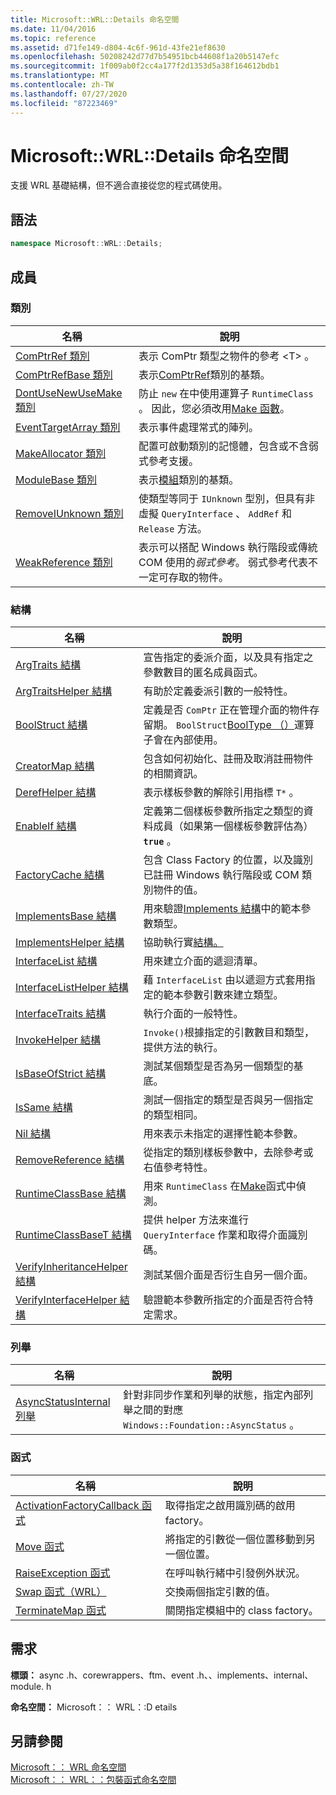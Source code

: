 ```yaml
---
title: Microsoft::WRL::Details 命名空間
ms.date: 11/04/2016
ms.topic: reference
ms.assetid: d71fe149-d804-4c6f-961d-43fe21ef8630
ms.openlocfilehash: 50208242d77d7b54951bcb44608f1a20b5147efc
ms.sourcegitcommit: 1f009ab0f2cc4a177f2d1353d5a38f164612bdb1
ms.translationtype: MT
ms.contentlocale: zh-TW
ms.lasthandoff: 07/27/2020
ms.locfileid: "87223469"
---
```

# <a name="microsoftwrldetails-namespace"></a>Microsoft::WRL::Details 命名空間

支援 WRL 基礎結構，但不適合直接從您的程式碼使用。

## <a name="syntax"></a>語法

```cpp
namespace Microsoft::WRL::Details;
```

## <a name="members"></a>成員

### <a name="classes"></a>類別

|名稱|說明|
|----------|-----------------|
|[ComPtrRef 類別](comptrref-class.md)|表示 ComPtr 類型之物件的參考 \<T> 。|
|[ComPtrRefBase 類別](comptrrefbase-class.md)|表示[ComPtrRef](comptrref-class.md)類別的基類。|
|[DontUseNewUseMake 類別](dontusenewusemake-class.md)|防止 `new` 在中使用運算子 `RuntimeClass` 。 因此，您必須改用[Make 函數](make-function.md)。|
|[EventTargetArray 類別](eventtargetarray-class.md)|表示事件處理常式的陣列。|
|[MakeAllocator 類別](makeallocator-class.md)|配置可啟動類別的記憶體，包含或不含弱式參考支援。|
|[ModuleBase 類別](modulebase-class.md)|表示[模組](module-class.md)類別的基類。|
|[RemoveIUnknown 類別](removeiunknown-class.md)|使類型等同于 `IUnknown` 型別，但具有非虛擬 `QueryInterface` 、 `AddRef` 和 `Release` 方法。|
|[WeakReference 類別](weakreference-class.md)|表示可以搭配 Windows 執行階段或傳統 COM 使用的*弱式參考*。 弱式參考代表不一定可存取的物件。|

### <a name="structures"></a>結構

|名稱|說明|
|----------|-----------------|
|[ArgTraits 結構](argtraits-structure.md)|宣告指定的委派介面，以及具有指定之參數數目的匿名成員函式。|
|[ArgTraitsHelper 結構](argtraitshelper-structure.md)|有助於定義委派引數的一般特性。|
|[BoolStruct 結構](boolstruct-structure.md)|定義是否 `ComPtr` 正在管理介面的物件存留期。 `BoolStruct`[BoolType （）](comptr-class.md#operator-microsoft-wrl-details-booltype)運算子會在內部使用。|
|[CreatorMap 結構](creatormap-structure.md)|包含如何初始化、註冊及取消註冊物件的相關資訊。|
|[DerefHelper 結構](derefhelper-structure.md)|表示樣板參數的解除引用指標 `T*` 。|
|[EnableIf 結構](enableif-structure.md)|定義第二個樣板參數所指定之類型的資料成員（如果第一個樣板參數評估為） **`true`** 。|
|[FactoryCache 結構](factorycache-structure.md)|包含 Class Factory 的位置，以及識別已註冊 Windows 執行階段或 COM 類別物件的值。|
|[ImplementsBase 結構](implementsbase-structure.md)|用來驗證[Implements 結構](implements-structure.md)中的範本參數類型。|
|[ImplementsHelper 結構](implementshelper-structure.md)|協助執行實[結構。](implements-structure.md)|
|[InterfaceList 結構](interfacelist-structure.md)|用來建立介面的遞迴清單。|
|[InterfaceListHelper 結構](interfacelisthelper-structure.md)|藉 `InterfaceList` 由以遞迴方式套用指定的範本參數引數來建立類型。|
|[InterfaceTraits 結構](interfacetraits-structure.md)|執行介面的一般特性。|
|[InvokeHelper 結構](invokehelper-structure.md)|`Invoke()`根據指定的引數數目和類型，提供方法的執行。|
|[IsBaseOfStrict 結構](isbaseofstrict-structure.md)|測試某個類型是否為另一個類型的基底。|
|[IsSame 結構](issame-structure.md)|測試一個指定的類型是否與另一個指定的類型相同。|
|[Nil 結構](nil-structure.md)|用來表示未指定的選擇性範本參數。|
|[RemoveReference 結構](removereference-structure.md)|從指定的類別樣板參數中，去除參考或右值參考特性。|
|[RuntimeClassBase 結構](runtimeclassbase-structure.md)|用來 `RuntimeClass` 在[Make](make-function.md)函式中偵測。|
|[RuntimeClassBaseT 結構](runtimeclassbaset-structure.md)|提供 helper 方法來進行 `QueryInterface` 作業和取得介面識別碼。|
|[VerifyInheritanceHelper 結構](verifyinheritancehelper-structure.md)|測試某個介面是否衍生自另一個介面。|
|[VerifyInterfaceHelper 結構](verifyinterfacehelper-structure.md)|驗證範本參數所指定的介面是否符合特定需求。|

### <a name="enumerations"></a>列舉

|名稱|說明|
|----------|-----------------|
|[AsyncStatusInternal 列舉](asyncstatusinternal-enumeration.md)|針對非同步作業和列舉的狀態，指定內部列舉之間的對應 `Windows::Foundation::AsyncStatus` 。|

### <a name="functions"></a>函式

|名稱|說明|
|----------|-----------------|
|[ActivationFactoryCallback 函式](activationfactorycallback-function.md)|取得指定之啟用識別碼的啟用 factory。|
|[Move 函式](move-function.md)|將指定的引數從一個位置移動到另一個位置。|
|[RaiseException 函式](raiseexception-function.md)|在呼叫執行緒中引發例外狀況。|
|[Swap 函式（WRL）](swap-function-wrl.md)|交換兩個指定引數的值。|
|[TerminateMap 函式](terminatemap-function.md)|關閉指定模組中的 class factory。|

## <a name="requirements"></a>需求

**標頭：** async .h、corewrappers、ftm、event .h、、implements、internal、module. h

**命名空間：** Microsoft：： WRL：:D etails

## <a name="see-also"></a>另請參閱

[Microsoft：： WRL 命名空間](microsoft-wrl-namespace.md)<br/>
[Microsoft：： WRL：：包裝函式命名空間](microsoft-wrl-wrappers-namespace.md)
